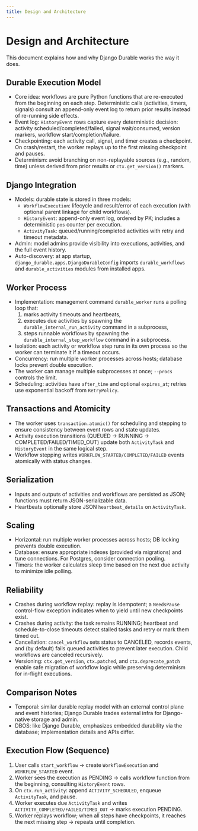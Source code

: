 ```yaml
---
title: Design and Architecture
---
```


# Design and Architecture

This document explains how and why Django Durable works the way it does.

## Durable Execution Model

- Core idea: workflows are pure Python functions that are re-executed from the beginning on each step. Deterministic calls (activities, timers, signals) consult an append-only event log to return prior results instead of re-running side effects.
- Event log: `HistoryEvent` rows capture every deterministic decision: activity scheduled/completed/failed, signal wait/consumed, version markers, workflow start/completion/failure.
- Checkpointing: each activity call, signal, and timer creates a checkpoint. On crash/restart, the worker replays up to the first missing checkpoint and pauses.
- Determinism: avoid branching on non-replayable sources (e.g., random, time) unless derived from prior results or `ctx.get_version()` markers.

## Django Integration

- Models: durable state is stored in three models:
  - `WorkflowExecution`: lifecycle and result/error of each execution (with optional parent linkage for child workflows).
  - `HistoryEvent`: append-only event log, ordered by PK; includes a deterministic `pos` counter per execution.
  - `ActivityTask`: queued/running/completed activities with retry and timeout metadata.
- Admin: model admins provide visibility into executions, activities, and the full event history.
- Auto-discovery: at app startup, `django_durable.apps.DjangoDurableConfig` imports `durable_workflows` and `durable_activities` modules from installed apps.

## Worker Process

- Implementation: management command `durable_worker` runs a polling loop that:
  1) marks activity timeouts and heartbeats,
  2) executes due activities by spawning the `durable_internal_run_activity` command in a subprocess,
  3) steps runnable workflows by spawning the `durable_internal_step_workflow` command in a subprocess.
- Isolation: each activity or workflow step runs in its own process so the worker can terminate it if a timeout occurs.
- Concurrency: run multiple worker processes across hosts; database locks prevent double execution.
- The worker can manage multiple subprocesses at once; `--procs` controls the limit.
- Scheduling: activities have `after_time` and optional `expires_at`; retries use exponential backoff from `RetryPolicy`.

## Transactions and Atomicity

- The worker uses `transaction.atomic()` for scheduling and stepping to ensure consistency between event rows and state updates.
- Activity execution transitions (QUEUED → RUNNING → COMPLETED/FAILED/TIMED_OUT) update both `ActivityTask` and `HistoryEvent` in the same logical step.
- Workflow stepping writes `WORKFLOW_STARTED/COMPLETED/FAILED` events atomically with status changes.

## Serialization

- Inputs and outputs of activities and workflows are persisted as JSON; functions must return JSON-serializable data.
- Heartbeats optionally store JSON `heartbeat_details` on `ActivityTask`.

## Scaling

- Horizontal: run multiple worker processes across hosts; DB locking prevents double execution.
- Database: ensure appropriate indexes (provided via migrations) and tune connections. For Postgres, consider connection pooling.
- Timers: the worker calculates sleep time based on the next due activity to minimize idle polling.

## Reliability

- Crashes during workflow replay: replay is idempotent; a `NeedsPause` control-flow exception indicates when to yield until new checkpoints exist.
- Crashes during activity: the task remains RUNNING; heartbeat and schedule-to-close timeouts detect stalled tasks and retry or mark them timed out.
- Cancellation: `cancel_workflow` sets status to CANCELED, records events, and (by default) fails queued activities to prevent later execution. Child workflows are canceled recursively.
- Versioning: `ctx.get_version`, `ctx.patched`, and `ctx.deprecate_patch` enable safe migration of workflow logic while preserving determinism for in-flight executions.

## Comparison Notes

- Temporal: similar durable replay model with an external control plane and event histories; Django Durable trades external infra for Django-native storage and admin.
- DBOS: like Django Durable, emphasizes embedded durability via the database; implementation details and APIs differ.

## Execution Flow (Sequence)

1) User calls `start_workflow` → create `WorkflowExecution` and `WORKFLOW_STARTED` event.
2) Worker sees the execution as PENDING → calls workflow function from the beginning, consulting `HistoryEvent` rows.
3) On `ctx.run_activity`: append `ACTIVITY_SCHEDULED`, enqueue `ActivityTask`, and pause.
4) Worker executes due `ActivityTask` and writes `ACTIVITY_COMPLETED/FAILED/TIMED_OUT` → marks execution PENDING.
5) Worker replays workflow; when all steps have checkpoints, it reaches the next missing step → repeats until completion.

